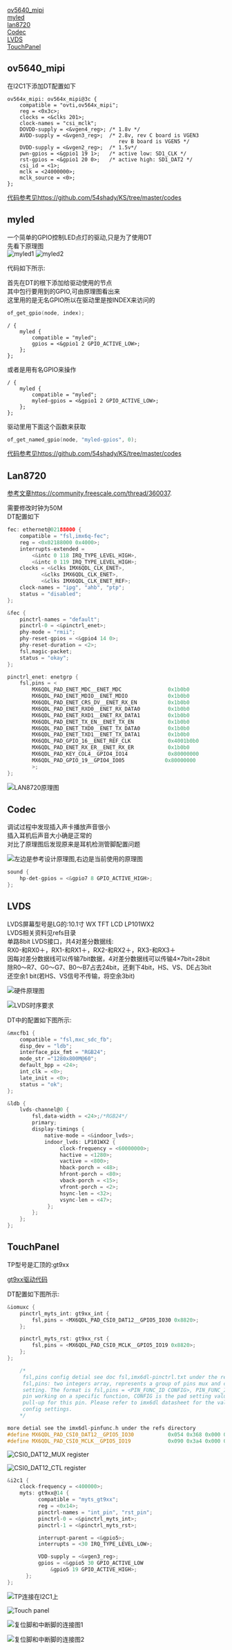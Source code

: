 [ov5640_mipi](#OV5640_MIPI_ID)  
[myled](#MYLED_ID)  
[lan8720](#LAN8720_ID)  
[Codec](#CODEC_ID)  
[LVDS](#LVDS_ID)  
[TouchPanel](#TP_ID)  

##	ov5640_mipi <span id="OV5640_MIPI_ID"></span>  
在I2C1下添加DT配置如下  
```shell
ov564x_mipi: ov564x_mipi@3c {
	compatible = "ovti,ov564x_mipi";
	reg = <0x3c>;
	clocks = <&clks 201>;
	clock-names = "csi_mclk";
	DOVDD-supply = <&vgen4_reg>; /* 1.8v */
	AVDD-supply = <&vgen3_reg>;  /* 2.8v, rev C board is VGEN3
									rev B board is VGEN5 */
	DVDD-supply = <&vgen2_reg>;  /* 1.5v*/
	pwn-gpios = <&gpio1 19 1>;   /* active low: SD1_CLK */
	rst-gpios = <&gpio1 20 0>;   /* active high: SD1_DAT2 */
	csi_id = <1>;
	mclk = <24000000>;
	mclk_source = <0>;
};
```
[代码参考见https://github.com/54shady/KS/tree/master/codes](https://github.com/54shady/KS/tree/master/codes)

##	myled <span id="MYLED_ID"></span>  
一个简单的GPIO控制LED点灯的驱动,只是为了使用DT  
先看下原理图  
![myled1](./pngs/L5/myled1.png)
![myled2](./pngs/L5/myled2.png)

代码如下所示:

首先在DT的根下添加给驱动使用的节点  
其中包行要用到的GPIO,可由原理图看出来    
这里用的是无名GPIO所以在驱动里是按INDEX来访问的
```c
of_get_gpio(node, index);
```
```shell
/ {
	myled {
		compatible = "myled";
		gpios = <&gpio1 2 GPIO_ACTIVE_LOW>;
	};
};
```

或者是用有名GPIO来操作  
```shell
/ {
	myled {
		compatible = "myled";
		myled-gpios = <&gpio1 2 GPIO_ACTIVE_LOW>;
	};
};
```
驱动里用下面这个函数来获取  
```c
of_get_named_gpio(node, "myled-gpios", 0);
```

[代码参考见https://github.com/54shady/KS/tree/master/codes](https://github.com/54shady/KS/tree/master/codes)

##	Lan8720 <span id="LAN8720_ID"></span>  
[参考文章https://community.freescale.com/thread/360037](https://community.freescale.com/thread/360037).

需要修改时钟为50M  
DT配置如下  
```c
fec: ethernet@02188000 {
	compatible = "fsl,imx6q-fec";
	reg = <0x02188000 0x4000>;
	interrupts-extended =
		<&intc 0 118 IRQ_TYPE_LEVEL_HIGH>,
		<&intc 0 119 IRQ_TYPE_LEVEL_HIGH>;
	clocks = <&clks IMX6QDL_CLK_ENET>,
		   <&clks IMX6QDL_CLK_ENET>,
		   <&clks IMX6QDL_CLK_ENET_REF>;
	clock-names = "ipg", "ahb", "ptp";
	status = "disabled";
};

&fec {
	pinctrl-names = "default";
	pinctrl-0 = <&pinctrl_enet>;
	phy-mode = "rmii";
	phy-reset-gpios = <&gpio4 14 0>;
	phy-reset-duration = <2>;
	fsl,magic-packet;
	status = "okay";
};

pinctrl_enet: enetgrp {
	fsl,pins = <
		MX6QDL_PAD_ENET_MDC__ENET_MDC               0x1b0b0
		MX6QDL_PAD_ENET_MDIO__ENET_MDIO             0x1b0b0
		MX6QDL_PAD_ENET_CRS_DV__ENET_RX_EN          0x1b0b0
		MX6QDL_PAD_ENET_RXD0__ENET_RX_DATA0         0x1b0b0
		MX6QDL_PAD_ENET_RXD1__ENET_RX_DATA1         0x1b0b0
		MX6QDL_PAD_ENET_TX_EN__ENET_TX_EN           0x1b0b0
		MX6QDL_PAD_ENET_TXD0__ENET_TX_DATA0         0x1b0b0
		MX6QDL_PAD_ENET_TXD1__ENET_TX_DATA1         0x1b0b0
		MX6QDL_PAD_GPIO_16__ENET_REF_CLK            0x4001b0b0
		MX6QDL_PAD_ENET_RX_ER__ENET_RX_ER           0x1b0b0
		MX6QDL_PAD_KEY_COL4__GPIO4_IO14             0x80000000
		MX6QDL_PAD_GPIO_19__GPIO4_IO05             0x80000000
		>;
};

```

![LAN8720原理图](./pngs/L5/LAN8720.png)

##	Codec <span id="CODEC_ID"></span>  
调试过程中发现插入声卡播放声音很小  
插入耳机后声音大小确是正常的  
对比了原理图后发现原来是耳机检测管脚配置问题  

![左边是参考设计原理图,右边是当前使用的原理图](./pngs/L5/headphone_det.png)
```c
sound {
	hp-det-gpios = <&gpio7 8 GPIO_ACTIVE_HIGH>;
};
```

##	LVDS <span id="LVDS_ID"></span>  
LVDS屏幕型号是LG的:10.1寸 WX TFT LCD LP101WX2  
LVDS相关资料见refs目录  
单路8bit LVDS接口，共4对差分数据线:  
RX0-和RX0＋，RX1-和RX1＋，RX2-和RX2＋，RX3-和RX3＋  
因每对差分数据线可以传输7bit数据，4对差分数据线可以传输4×7bit=28bit  
除R0～R7、G0～G7、B0～B7占去24bit，还剩下4bit，HS、VS、DE占3bit  
还空余1 bit(若HS、VS信号不传输，将空余3bit)  

![硬件原理图](./pngs/L5/lvds_pins.png)

![LVDS时序要求](./pngs/L5/lvds_timing_table.png)

DT中的配置如下图所示:

```c
&mxcfb1 {
	compatible = "fsl,mxc_sdc_fb";
	disp_dev = "ldb";
	interface_pix_fmt = "RGB24";
	mode_str ="1280x800M@60";
	default_bpp = <24>;
	int_clk = <0>;
	late_init = <0>;
	status = "ok";
};

&ldb {
	lvds-channel@0 {
		fsl,data-width = <24>;/*RGB24*/
		primary;
		display-timings {
			native-mode = <&indoor_lvds>;
			indoor_lvds: LP101WX2 {
				 clock-frequency = <60000000>;
				 hactive = <1280>;
				 vactive = <800>;
				 hback-porch = <48>;
				 hfront-porch = <80>;
				 vback-porch = <15>;
				 vfront-porch = <2>;
				 hsync-len = <32>;
				 vsync-len = <47>;
			 };
		};
	};
};
```


##	TouchPanel <span id="TP_ID"></span>  
TP型号是汇顶的:gt9xx  

[gt9xx驱动代码](https://github.com/54shady/KS/tree/master/codes)

DT配置如下图所示:

```c
&iomuxc {
	pinctrl_myts_int: gt9xx_int {
		fsl,pins = <MX6QDL_PAD_CSI0_DAT12__GPIO5_IO30 0x8820>;
	};

	pinctrl_myts_rst: gt9xx_rst {
		fsl,pins = <MX6QDL_PAD_CSI0_MCLK__GPIO5_IO19 0x8820>;
	};
};

	/*
	 fsl,pins config detial see doc fsl,imx6dl-pinctrl.txt under the refs directory
	 fsl,pins: two integers array, represents a group of pins mux and config
	 setting. The format is fsl,pins = <PIN_FUNC_ID CONFIG>, PIN_FUNC_ID is a
	 pin working on a specific function, CONFIG is the pad setting value like
	 pull-up for this pin. Please refer to imx6dl datasheet for the valid pad
	 config settings.
	*/

more detial see the imx6dl-pinfunc.h under the refs directory
#define MX6QDL_PAD_CSI0_DAT12__GPIO5_IO30           0x054 0x368 0x000 0x5 0x0
#define MX6QDL_PAD_CSI0_MCLK__GPIO5_IO19            0x090 0x3a4 0x000 0x5 0x0
```

![CSI0_DAT12_MUX register](./pngs/L5/CSI0_DAT12_MUX.png)

![CSI0_DAT12_CTL register](./pngs/L5/CSI0_DAT12_CTL.png)

```c
&i2c1 {
	clock-frequency = <400000>;
	myts: gt9xx@14 {
		  compatible = "myts_gt9xx";
		  reg = <0x14>;
		  pinctrl-names = "int_pin", "rst_pin";
		  pinctrl-0 = <&pinctrl_myts_int>;
		  pinctrl-1 = <&pinctrl_myts_rst>;

		  interrupt-parent = <&gpio5>;
		  interrupts = <30 IRQ_TYPE_LEVEL_LOW>;

		  VDD-supply = <&vgen3_reg>;
		  gpios = <&gpio5 30 GPIO_ACTIVE_LOW
			  &gpio5 19 GPIO_ACTIVE_HIGH>;
	  };
};
```

![TP连接在I2C1上](./pngs/L5/tp_i2c.png)

![Touch panel](./pngs/L5/tp.png)

![复位脚和中断脚的连接图1](./pngs/L5/tp_rst_int.png)

![复位脚和中断脚的连接图2](./pngs/L5/tp_rst_int2.png)

